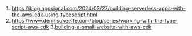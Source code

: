 1. https://blog.appsignal.com/2024/03/27/building-serverless-apps-with-the-aws-cdk-using-typescript.html
2. https://www.dennisokeeffe.com/blog/series/working-with-the-type-script-aws-cdk
3.[building-a-small-website-with-aws-cdk](https://medium.com/@gourav.mail/building-a-small-website-with-aws-cdk-and-typescript-a-step-by-step-guide-89dd4df6a8df)